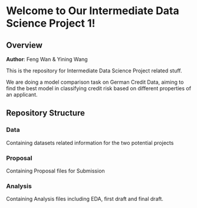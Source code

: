 # Welcome to Our Intermediate Data Science Project 1! 

## Overview
**Author**: Feng Wan & Yining Wang

This is the repository for Intermediate Data Science Project related stuff. 

We are doing a model comparison task on German Credit Data, aiming to find the best model in classifying credit risk based on different properties of an applicant. 

## Repository Structure

### Data
Containing datasets related information for the two potential projects

### Proposal
Containing Proposal files for Submission

### Analysis
Containing Analysis files including EDA, first draft and final draft. 
